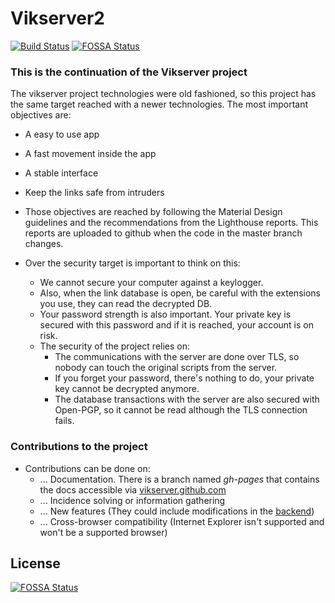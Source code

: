 # Vikserver2
[![Build Status](https://travis-ci.org/vikserver/vikserver2.svg?branch=master)](https://travis-ci.org/vikserver/vikserver2)
[![FOSSA Status](https://app.fossa.io/api/projects/git%2Bgithub.com%2Fvikserver%2Fvikserver2.svg?type=shield)](https://app.fossa.io/projects/git%2Bgithub.com%2Fvikserver%2Fvikserver2?ref=badge_shield)

### This is the continuation of the Vikserver project
The vikserver project technologies were old fashioned, so this project has the same target reached with a newer technologies.
The most important objectives are:
- A easy to use app
- A fast movement inside the app
- A stable interface
- Keep the links safe from intruders

- Those objectives are reached by following the Material Design guidelines and the recommendations from the Lighthouse reports. This reports are uploaded to github when the code in the master branch changes.
- Over the security target is important to think on this:
  - We cannot secure your computer against a keylogger.
  - Also, when the link database is open, be careful with the extensions you use, they can read the decrypted DB.
  - Your password strength is also important. Your private key is secured with this password and if it is reached, your account is on risk.
  - The security of the project relies on:
    - The communications with the server are done over TLS, so nobody can touch the original scripts from the server.
    - If you forget your password, there's nothing to do, your private key cannot be decrypted anymore.
    - The database transactions with the server are also secured with Open-PGP, so it cannot be read although the TLS connection fails.

### Contributions to the project
- Contributions can be done on:
  - ... Documentation. There is a branch named _gh-pages_ that contains the docs accessible via [vikserver.github.com](https://vikserver.github.com)
  - ... Incidence solving or information gathering
  - ... New features (They could include modifications in the [backend](https://github.com/vikserver/vikserver-backend))
  - ... Cross-browser compatibility (Internet Explorer isn't supported and won't be a supported browser)


## License
[![FOSSA Status](https://app.fossa.io/api/projects/git%2Bgithub.com%2Fvikserver%2Fvikserver2.svg?type=large)](https://app.fossa.io/projects/git%2Bgithub.com%2Fvikserver%2Fvikserver2?ref=badge_large)
